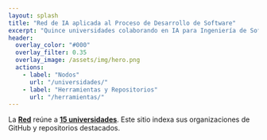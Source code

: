 ```yaml
---
layout: splash
title: "Red de IA aplicada al Proceso de Desarrollo de Software"
excerpt: "Quince universidades colaborando en IA para Ingeniería de Software."
header:
  overlay_color: "#000"
  overlay_filter: 0.35
  overlay_image: /assets/img/hero.png
  actions:
    - label: "Nodos"
      url: "/universidades/"
    - label: "Herramientas y Repositorios"
      url: "/herramientas/"
---
```


La [**Red**](https://www.uco.es/ai4software/) reúne a [**15 universidades**](https://www.uco.es/ai4software/sobre-la-red/). Este sitio indexa sus organizaciones de GitHub y repositorios destacados.
